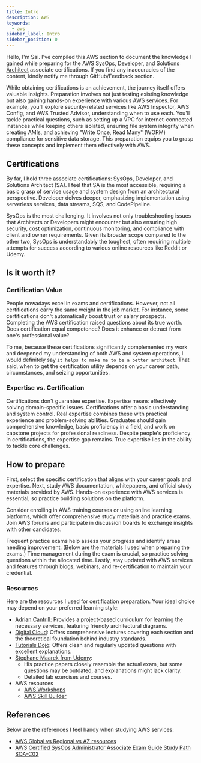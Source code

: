 ```yaml
---
title: Intro 
description: AWS
keywords:
  - aws
sidebar_label: Intro
sidebar_position: 0
---
```


Hello, I'm Sai. I've compiled this AWS section to document the knowledge I gained while preparing for the AWS [SysOps](https://aws.amazon.com/certification/certified-sysops-admin-associate/), [Developer](https://aws.amazon.com/certification/certified-developer-associate/), and [Solutions Architect](https://aws.amazon.com/certification/certified-solutions-architect-associate/) associate certifications. If you find any inaccuracies of the content, kindly notify me through GitHub/Feedback section.

While obtaining certifications is an achievement, the journey itself offers valuable insights. Preparation involves not just testing existing knowledge but also gaining hands-on experience with various AWS services. For example, you'll explore security-related services like AWS Inspector, AWS Config, and AWS Trusted Advisor, understanding when to use each. You'll tackle practical questions, such as setting up a VPC for internet-connected instances while keeping others isolated, ensuring file system integrity when creating AMIs, and achieving "Write Once, Read Many" (WORM) compliance for sensitive data storage. This preparation equips you to grasp these concepts and implement them effectively with AWS.

## Certifications

By far, I hold three associate certifications: SysOps, Developer, and Solutions Architect (SA). I feel that SA is the most accessible, requiring a basic grasp of service usage and system design from an architectural perspective. Developer delves deeper, emphasizing implementation using serverless services, data streams, SQS, and CodePipeline.

SysOps is the most challenging. It involves not only troubleshooting issues that Architects or Developers might encounter but also ensuring high security, cost optimization, continuous monitoring, and compliance with client and owner requirements. Given its broader scope compared to the other two, SysOps is understandably the toughest, often requiring multiple attempts for success according to various online resources like Reddit or Udemy.

## Is it worth it?

### Certification Value

People nowadays excel in exams and certifications. However, not all certifications carry the same weight in the job market. For instance, some certifications don't automatically boost trust or salary prospects. Completing the AWS certification raised questions about its true worth. Does certification equal competence? Does it enhance or detract from one's professional value? 

To me, because these certifications significantly complemented my work and deepened my understanding of both AWS and system operations, I would definitely say `it helps to make me to be a better architect`. That said, when to get the certification utility depends on your career path, circumstances, and seizing opportunities.

### Expertise vs. Certification

Certifications don't guarantee expertise. Expertise means effectively solving domain-specific issues. Certifications offer a basic understanding and system control. Real expertise combines these with practical experience and problem-solving abilities. Graduates should gain comprehensive knowledge, basic proficiency in a field, and work on capstone projects for professional readiness. Despite people's proficiency in certifications, the expertise gap remains. True expertise lies in the ability to tackle core challenges.

## How to prepare

First, select the specific certification that aligns with your career goals and expertise. Next, study AWS documentation, whitepapers, and official study materials provided by AWS. Hands-on experience with AWS services is essential, so practice building solutions on the platform.

Consider enrolling in AWS training courses or using online learning platforms, which offer comprehensive study materials and practice exams. Join AWS forums and participate in discussion boards to exchange insights with other candidates.

Frequent practice exams help assess your progress and identify areas needing improvement. (Below are the materials I used when preparing the exams.) Time management during the exam is crucial, so practice solving questions within the allocated time. Lastly, stay updated with AWS services and features through blogs, webinars, and re-certification to maintain your credential.

### Resources

Here are the resources I used for certification preparation. Your ideal choice may depend on your preferred learning style:

- [Adrian Cantrill](https://cantrill.io/): Provides a project-based curriculum for learning the necessary services, featuring friendly architectural diagrams. 
- [Digital Cloud](https://digitalcloud.training/): Offers comprehensive lectures covering each section and the theoretical foundation behind industry standards. 
- [Tutorials Dojo](https://tutorialsdojo.com/): Offers clean and regularly updated questions with excellent explanations.
- [Stephane Maarek from Udemy](https://www.udemy.com/user/stephane-maarek/): 
  - His practice papers closely resemble the actual exam, but some questions may be outdated, and explanations might lack clarity.
  - Detailed lab exercises and courses.
- AWS resources
  - [AWS Workshops](https://workshops.aws/categories/AI%2FML)
  - [AWS Skill Builder](https://skillbuilder.aws/)

## References 

Below are the references I feel handy when studying AWS services:
- [AWS Global vs Regional vs AZ resources](https://jayendrapatil.com/aws-global-vs-regional-vs-az-resources/)
- [AWS Certified SysOps Administrator Associate Exam Guide Study Path SOA-C02](https://tutorialsdojo.com/aws-certified-sysops-administrator-associate-exam-guide-study-path-soa-c02/)


  